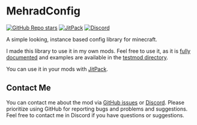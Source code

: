 # MehradConfig
[![GitHub Repo stars](https://img.shields.io/github/stars/MehradN/MehradConfig?style=flat-square&logo=github&label=github)](https://github.com/MehradN/MehradConfig)
[![JitPack](https://jitpack.io/v/MehradN/MehradConfig.svg)](https://jitpack.io/#MehradN/MehradConfig)
[![Discord](https://img.shields.io/discord/1124688511358992426?style=flat-square&logo=discord&label=discord)](https://discord.gg/8ZbPdJ7SJd)

A simple looking, instance based config library for minecraft.

I made this library to use it in my own mods. Feel free to use it, as it is [fully documented](https://jitpack.io/com/github/MehradN/MehradConfig/latest/javadoc/) and examples are available in the [testmod directory](https://github.com/MehradN/MehradConfig/tree/master/src/testmod).

You can use it in your mods with [JitPack](https://jitpack.io/#MehradN/MehradConfig).

## Contact Me
You can contact me about the mod via [GitHub issues](https://github.com/MehradN/MehradConfig/issues) or [Discord](https://discord.gg/8ZbPdJ7SJd). Please prioritize using GitHub for reporting bugs and problems and suggestions. Feel free to contact me in Discord if you have questions or suggestions.
